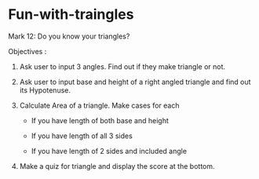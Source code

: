 # Fun-with-traingles
Mark 12: Do you know your triangles?

Objectives :

1. Ask user to input 3 angles. Find out if they make triangle or not.

2. Ask user to input base and height of a right angled triangle and find out its Hypotenuse.

3. Calculate Area of a triangle. Make cases for each 

    * If you have length of both base and height

    * If you have length of all 3 sides

    * If you have length of 2 sides and included angle

4. Make a quiz for triangle and display the score at the bottom.
